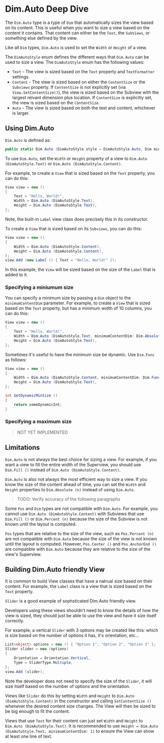 # Dim.Auto Deep Dive

The `Dim.Auto` type is a type of `Dim` that automatically sizes the view based on its content. This is useful when you want to size a view based on the content it contains. That content can either be the `Text`, the `SubViews`, or something else defined by the view.

Like all `Dim` types, `Dim.Auto` is used to set the `Width` or `Height` of a view. 

The `DimAutoStyle` enum defines the different ways that `Dim.Auto` can be used to size a view. The `DimAutoStyle` enum has the following values:

* `Text` - The view is sized based on the `Text` property and `TextFormatter` settings.
* `Content` - The view is sized based on either the `ContentSize` or the `Subviews` property. If `ContentSize` is not explicitly set (via `View.SetContentSize()`), the view is sized based on the Subview with the largest relvant dimension plus location. If `ContentSize` is explicitly set, the view is sized based on the `ContentSize`.
* `Auto` -  The view is sized based on both the text and content, whichever is larger.

## Using Dim.Auto

`Dim.Auto` is defined as:

```cs
public static Dim Auto (DimAutoStyle style = DimAutoStyle.Auto, Dim minimumContentDim = null, Dim max = null)
```

To use `Dim.Auto`, set the `Width` or `Height` property of a view to `Dim.Auto (DimAutoStyle.Text)` or `Dim.Auto (DimAutoStyle.Content)`.


For example, to create a `View` that is sized based on the `Text` property, you can do this:

```cs
View view = new ()
{
    Text = "Hello, World!",
    Width = Dim.Auto (DimAutoStyle.Text),
    Height = Dim.Auto (DimAutoStyle.Text),
};
```

Note, the built-in `Label` view class does precisely this in its constructor.

To create a `View` that is sized based on its `Subviews`, you can do this:

```cs
View view = new ()
{
    Width = Dim.Auto (DimAutoStyle.Content),
    Height = Dim.Auto (DimAutoStyle.Content),
};
view.Add (new Label () { Text = "Hello, World!" });
```

In this example, the `View` will be sized based on the size of the `Label` that is added to it.

### Specifying a miniumum size

You can specify a minimum size by passing a `Dim` object to the `minimumContentDim` parameter. For example, to create a `View` that is sized based on the `Text` property, but has a minimum width of 10 columns, you can do this:

```cs
View view = new ()
{
    Text = "Hello, World!",
    Width = Dim.Auto (DimAutoStyle.Text, minimumContentDim: Dim.Absolute (10)), // Same as `minimumContentDim: 10`
    Height = Dim.Auto (DimAutoStyle.Text),
};
```

Sometimes it's useful to have the minimum size be dynamic. Use `Dim.Func` as follows:

```cs
View view = new ()
{
    Width = Dim.Auto (DimAutoStyle.Content, minimumContentDim: Dim.Func (GetDynamicMinSize)),
    Height = Dim.Auto (DimAutoStyle.Text),
};

int GetDynamicMinSize () 
{
    return someDynamicInt;
}
```

### Specifying a maximum size

> NOT YET IMPLEMENTED

## Limitations

`Dim.Auto` is not always the best choice for sizing a view. For example, if you want a view to fill the entire width of the Superview, you should use `Dim.Fill ()` instead of `Dim.Auto (DimAutoStyle.Content)`.

`Dim.Auto` is also not always the most efficient way to size a view. If you know the size of the content ahead of time, you can set the `Width` and `Height` properties to `Dim.Absolute (n)` instead of using `Dim.Auto`.

> TODO: Verify accuracy of the following paragraphs

Some `Pos` and `Dim` types are not compatible with `Dim.Auto`. For example, you cannot use `Dim.Auto (DimAutoStyle.Content)` with Subviews that use `Dim.Fill ()` or `Dim.Percent (n)` because the size of the Subview is not known until the layout is computed.

`Pos` types that are relative to the size of the view, such as `Pos.Percent (n)` are not compatible with `Dim.Auto` because the size of the view is not known until the layout is computed. However, `Pos.Center ()` and `Pos.AnchorEnd ()` are compatible with `Dim.Auto` because they are relative to the size of the view's Superview.

## Building Dim.Auto friendly View

It is common to build View classes that have a natrual size based on their content. For example, the `Label` class is a view that is sized based on the `Text` property. 

`Slider` is a good example of sophsticated Dim.Auto friendly view.

Developers using these views shouldn't need to know the details of how the view is sized, they should just be able to use the view and have it size itself correctly.

For example, a vertical `Slider` with 3 options may be created like this: which is size based on the number of options it has, it's orientation, etc... 

```cs
List<object> options = new () { "Option 1", "Option 2", "Option 3" };
Slider slider = new (options)
{
    Orientation = Orientation.Vertical,
    Type = SliderType.Multiple,
};
view.Add (slider);
```

Note the developer does not need to specify the size of the `Slider`, it will size itself based on the number of options and the orientation. 

Views like `Slider` do this by setting `Width` and `Height` to `Dim.Auto (DimAutoStyle.Content)` in the constructor and calling `SetContentSize ()` whenever the desired content size changes. The View will then be sized to be big enough to fit the content.

Views that use `Text` for their content can just set `Width` and `Height` to `Dim.Auto (DimAutoStyle.Text)`. It is recommended to use `Height = Dim.Auto (DimAutoStyle.Text, minimumContentDim: 1)` to ensure the View can show at least one line of text.
